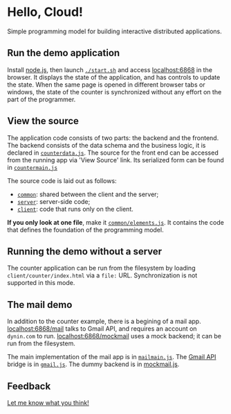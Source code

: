 # Hello, Cloud!

Simple programming model for building interactive distributed applications.

## Run the demo application

Install [node.js](https://nodejs.org/en), then launch
[`./start.sh`](https://github.com/dynin/hello-cloud/blob/main/start.sh)
and access [localhost:6868](http://localhost:6868) in the browser.
It displays the state of the application, and has controls to update the state.
When the same page is opened in different browser tabs or windows,
the state of the counter is synchronized without any
effort on the part of the programmer.

## View the source

The application code consists of two parts: the backend and the frontend.
The backend consists of the data schema and the business logic, it is declared in
[`counterdata.js`](https://github.com/dynin/hello-cloud/blob/main/common/counterdata.js).
The source for the front end can be accessed from the running app via 'View Source' link.
Its serialized form can be found in
[`countermain.js`](https://github.com/dynin/hello-cloud/blob/main/client/counter/countermain.js)

The source code is laid out as follows:
- [`common`](https://github.com/dynin/hello-cloud/tree/main/common):
  shared between the client and the server;
- [`server`](https://github.com/dynin/hello-cloud/tree/main/server):
  server-side code;
- [`client`](https://github.com/dynin/hello-cloud/tree/main/client):
  code that runs only on the client.

**If you only look at one file**, make it
[`common/elements.js`](https://github.com/dynin/hello-cloud/blob/main/common/elements.js).
It contains the code that defines the foundation of the programming model.

## Running the demo without a server

The counter application can be run from the filesystem by loading
`client/counter/index.html` via a `file:` URL.  Synchronization
is not supported in this mode.

## The mail demo

In addition to the counter example, there is a begining of a mail app.
[localhost:6868/mail](http://localhost:6868/mail) talks to Gmail API, and
requires an account on `dynin.com` to run.
[localhost:6868/mockmail](http://localhost:6868/mockmail) uses a mock backend;
it can be run from the filesystem.

The main implementation of the mail app is in
[`mailmain.js`](https://github.com/dynin/hello-cloud/blob/main/client/mail/mailmain.js).
The [Gmail API](https://developers.google.com/gmail/api/guides) bridge is in
[`gmail.js`](https://github.com/dynin/hello-cloud/blob/main/client/mail/gmail.js).
The dummy backend is in
[mockmail.js](https://github.com/dynin/hello-cloud/blob/main/client/mail/mockmail.js).

## Feedback

[Let me know what you think!](mailto:misha@dynin.com)
